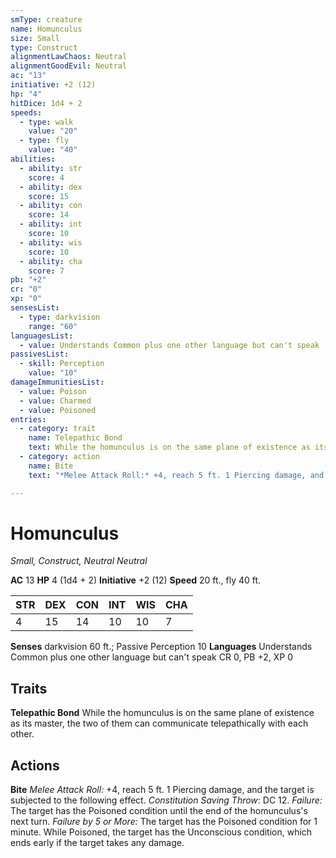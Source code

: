 ```yaml
---
smType: creature
name: Homunculus
size: Small
type: Construct
alignmentLawChaos: Neutral
alignmentGoodEvil: Neutral
ac: "13"
initiative: +2 (12)
hp: "4"
hitDice: 1d4 + 2
speeds:
  - type: walk
    value: "20"
  - type: fly
    value: "40"
abilities:
  - ability: str
    score: 4
  - ability: dex
    score: 15
  - ability: con
    score: 14
  - ability: int
    score: 10
  - ability: wis
    score: 10
  - ability: cha
    score: 7
pb: "+2"
cr: "0"
xp: "0"
sensesList:
  - type: darkvision
    range: "60"
languagesList:
  - value: Understands Common plus one other language but can't speak
passivesList:
  - skill: Perception
    value: "10"
damageImmunitiesList:
  - value: Poison
  - value: Charmed
  - value: Poisoned
entries:
  - category: trait
    name: Telepathic Bond
    text: While the homunculus is on the same plane of existence as its master, the two of them can communicate telepathically with each other.
  - category: action
    name: Bite
    text: "*Melee Attack Roll:* +4, reach 5 ft. 1 Piercing damage, and the target is subjected to the following effect. *Constitution Saving Throw*: DC 12. *Failure:*  The target has the Poisoned condition until the end of the homunculus's next turn. *Failure by 5 or More:* The target has the Poisoned condition for 1 minute. While Poisoned, the target has the Unconscious condition, which ends early if the target takes any damage."

---
```


# Homunculus
*Small, Construct, Neutral Neutral*

**AC** 13
**HP** 4 (1d4 + 2)
**Initiative** +2 (12)
**Speed** 20 ft., fly 40 ft.

| STR | DEX | CON | INT | WIS | CHA |
| --- | --- | --- | --- | --- | --- |
| 4 | 15 | 14 | 10 | 10 | 7 |

**Senses** darkvision 60 ft.; Passive Perception 10
**Languages** Understands Common plus one other language but can't speak
CR 0, PB +2, XP 0

## Traits

**Telepathic Bond**
While the homunculus is on the same plane of existence as its master, the two of them can communicate telepathically with each other.

## Actions

**Bite**
*Melee Attack Roll:* +4, reach 5 ft. 1 Piercing damage, and the target is subjected to the following effect. *Constitution Saving Throw*: DC 12. *Failure:*  The target has the Poisoned condition until the end of the homunculus's next turn. *Failure by 5 or More:* The target has the Poisoned condition for 1 minute. While Poisoned, the target has the Unconscious condition, which ends early if the target takes any damage.
